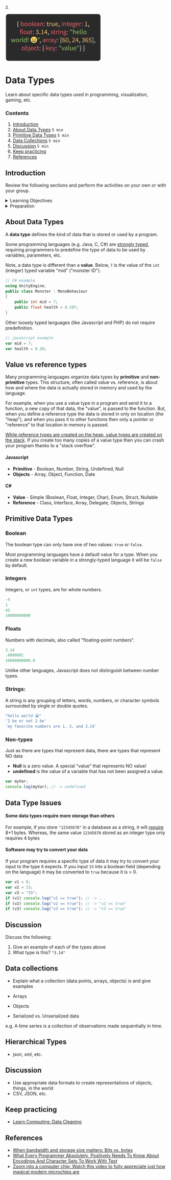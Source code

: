 
[<](README.md)

<img width="300" src="assets/img/banner-data-types.png">

# Data Types

Learn about specific data types used in programming, visualization, gaming, etc.

### Contents

1. [Introduction](#introduction)
1. [About Data Types](#common-data-types) `5 min`
1. [Primitive Data Types](#common-data-types) `5 min`
1. [Data Collections](#data-collections) `5 min`
1. [Discussion](#discussion) `5 min`
1. [Keep practicing](#keep-practicing)
1. [References](#references)


## Introduction

Review the following sections and perform the activities on your own or with your group.

<details>
<summary>Learning Objectives</summary>

Students who complete the following will be able to:

- Define and compare data types, and strongly vs loosely typed languages
- List common data types and recall examples of each
- Explain what a data collection is and provide examples
- Use appropriate types to create data representations of real world examples

</details>

<details>
<summary>Preparation</summary>

Complete the following to prepare for this module

- [Command Line Crash Course](topics-command-line-crash-course.md)
- [Learn Computing: Data Basics](topics-data-basics.md)

</details>












## About Data Types

A **data type** defines the kind of data that is stored or used by a program.

Some programming languages (e.g. Java, C, C#) are [strongly typed](https://en.wikipedia.org/wiki/Strong_and_weak_typing), requiring programmers to predefine the type of data to be used by variables, parameters, etc.

Note, a data type is different than a **value**. Below, `7` is the value of the `int` (integer) typed variable "mid" ("monster ID").

```cs
// C# example
using UnityEngine;
public class Monster : MonoBehaviour
{
    public int mid = 7;
    public float health = 0.20f;
}
```

Other loosely typed languages (like Javascript and PHP) do not require predefinition.

```js
// javascript example
var mid = 7;
var health = 0.20;
```





## Value vs reference types

Many programming languages organize data types by **primitive** and **non-primitive** types. This structure, often called value vs. reference, is about how and where the data is actually stored in memory and used by the language.

For example, when you use a value type in a program and send it to a function, a new copy of that data, the "value", is passed to the function. But, when you define a reference type the data is stored in only on location (the "heap"), and when you pass it to other functions then only a *pointer* or "reference" to that location in memory is passed.

[While reference types are created on the heap, value types are created on the stack](http://www.programmerinterview.com/data-structures/difference-between-stack-and-heap/). If you create too many copies of a value type then you can crash your program thanks to a "stack overflow".



#### Javascript

- **Primitive** - Boolean, Number, String, Undefined, Null
- **Objects** - Array, Object, Function, Date

#### C#

- **Value** - Simple (Boolean, Float, Integer, Char), Enum, Struct, Nullable
- **Reference** - Class, Interface, Array, Delegate, Objects, Strings






## Primitive Data Types

### Boolean

The boolean type can only have one of two values: `true` or `false`.

Most programming languages have a default value for a type. When you create a new boolean variable in a strongly-typed language it will be `false` by default.



### Integers

Integers, or `int` types, are for whole numbers.

```js
-4
1
45
10000000000
```

### Floats

Numbers with decimals, also called "floating-point numbers".

```js
3.14
.0000001
10000000000.0
```

Unlike other languages, Javascript does not distinguish between number types.


### Strings:

A string is any grouping of letters, words, numbers, or character symbols surrounded by single or double quotes.

```js
"hello world 😀"
'2 be or not 2 be'
`my favorite numbers are 1, 2, and 3.14`
```


### Non-types

Just as there are types that represent data, there are types that represent NO data

- **Null** is a zero value. A special “value” that represents NO value!
- **undefined** is the value of a variable that has not been assigned a value.

```javascript
var myVar;
console.log(myVar); // -> undefined
```



## Data Type Issues


#### Some data types require more storage than others

For example, if you store `"12345678"` in a database as a string, it will [require](https://dev.mysql.com/doc/refman/8.0/en/storage-requirements.html) 8+1 bytes. Whereas, the same value `12345678` stored as an integer type only requires 4 bytes



#### Software may try to convert your data

If your program requires a specific type of data it may try to convert your input to the type it expects. If you input `33` into a boolean field (depending on the language) it may be converted to `true` because it is > 0.

```js
var v1 = 0;
var v2 = 33;
var v3 = "33";
if (v1) console.log("v1 == true"); // -> ...
if (v2) console.log("v2 == true"); // -> "v2 == true"
if (v3) console.log("v3 == true"); // -> "v3 == true"
```



## Discussion

Discuss the following:

1. Give an example of each of the types above
2. What type is this? `"3.14"`













## Data collections

- Explain what a collection (data points, arrays, objects) is and give examples

- Arrays
- Objects
- Serialized vs. Unserialized data



e.g. A time series is a collection of observations made sequentially in time.









<!-- 
Data Fundamentals with Javascript slides,
JSON Tutorial Start, Overview, Syntax, Datatypes, JSON vs. XML
Identify and distinguish primitive and complex data types
Add Algorithms
Incorporate images / ideas from http://formandcode.com/code-examples/ into a lecture. particularly “repetition”  
Visualization – History
Potential activity - Classify all different ways data is made visual - Charts, graphs, audio, interfaces,
Chart iterations assignment - all i have to do is grade images
Delve into the 2018 Shortlist — Information is Beautiful Awards
 -->




## Hierarchical Types

- json, xml, etc.






## Discussion


- Use appropriate data formats to create representations of objects, things, in the world
- CSV, JSON, etc.







## Keep practicing

- [Learn Computing: Data Cleaning](topics-data-cleaning.md)


## References

- [When bandwidth and storage size matters: Bits vs. bytes](https://www.redhat.com/sysadmin/bits-vs-bytes)
- [What Every Programmer Absolutely, Positively Needs To Know About Encodings And Character Sets To Work With Text](https://kunststube.net/encoding/)
- [Zoom into a computer chip: Watch this video to fully appreciate just how magical modern microchips are](https://www.extremetech.com/extreme/191996-zoom-into-a-computer-chip-watch-this-video-to-fully-appreciate-just-how-magical-modern-microchips-are)
